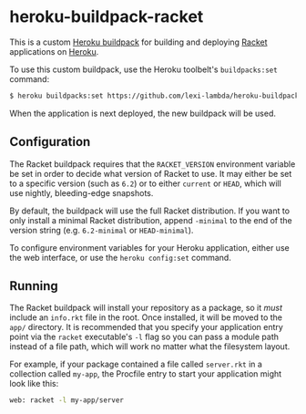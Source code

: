 # heroku-buildpack-racket

This is a custom [Heroku buildpack][heroku-buildpacks] for building and deploying [Racket][racket] applications on [Heroku][heroku].

To use this custom buildpack, use the Heroku toolbelt's `buildpacks:set` command:

```sh
$ heroku buildpacks:set https://github.com/lexi-lambda/heroku-buildpack-racket
```

When the application is next deployed, the new buildpack will be used.

## Configuration

The Racket buildpack requires that the `RACKET_VERSION` environment variable be set in order to decide what version of Racket to use. It may either be set to a specific version (such as `6.2`) or to either `current` or `HEAD`, which will use nightly, bleeding-edge snapshots.

By default, the buildpack will use the full Racket distribution. If you want to only install a minimal Racket distribution, append `-minimal` to the end of the version string (e.g. `6.2-minimal` or `HEAD-minimal`).

To configure environment variables for your Heroku application, either use the web interface, or use the `heroku config:set` command.

## Running

The Racket buildpack will install your repository as a package, so it *must* include an `info.rkt` file in the root. Once installed, it will be moved to the `app/` directory. It is recommended that you specify your application entry point via the `racket` executable's `-l` flag so you can pass a module path instead of a file path, which will work no matter what the filesystem layout.

For example, if your package contained a file called `server.rkt` in a collection called `my-app`, the Procfile entry to start your application might look like this:

```sh
web: racket -l my-app/server
```

[racket]: http://racket-lang.org/
[heroku]: https://www.heroku.com/
[heroku-buildpacks]: https://devcenter.heroku.com/articles/buildpacks
